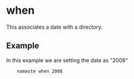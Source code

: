 
# when

This associates a date with a directory.

##  Example

In this example we are setting the date as "2008"

```
    namaste when 2008
```

